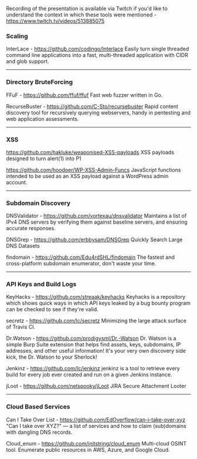 Recording of the presentation is available via Twitch if you'd like to understand the context in which these tools were mentioned - https://www.twitch.tv/videos/513885075

### Scaling

InterLace - https://github.com/codingo/Interlace
Easily turn single threaded command line applications into a fast, multi-threaded application with CIDR and glob support.

-------
### Directory BruteForcing
FFuF - https://github.com/ffuf/ffuf
Fast web fuzzer written in Go.

RecurseBuster - https://github.com/C-Sto/recursebuster
Rapid content discovery tool for recursively querying webservers, handy in pentesting and web application assessments.

-------
### XSS
https://github.com/hakluke/weaponised-XSS-payloads
XSS payloads designed to turn alert(1) into P1

https://github.com/hoodoer/WP-XSS-Admin-Funcs
JavaScript functions intended to be used as an XSS payload against a WordPress admin account.


-------
### Subdomain Discovery
DNSValidator - https://github.com/vortexau/dnsvalidator
Maintains a list of IPv4 DNS servers by verifying them against baseline servers, and ensuring accurate responses.

DNSGrep - https://github.com/erbbysam/DNSGrep
Quickly Search Large DNS Datasets

findomain - https://github.com/Edu4rdSHL/findomain
The fastest and cross-platform subdomain enumerator, don't waste your time.

-------
### API Keys and Build Logs
KeyHacks - https://github.com/streaak/keyhacks
Keyhacks is a repository which shows quick ways in which API keys leaked by a bug bounty program can be checked to see if they're valid.

secretz - https://github.com/lc/secretz
Minimizing the large attack surface of Travis CI.

Dr.Watson - https://github.com/prodigysml/Dr.-Watson
Dr. Watson is a simple Burp Suite extension that helps find assets, keys, subdomains, IP addresses, and other useful information! It's your very own discovery side kick, the Dr. Watson to your Sherlock!

Jenkinz - https://github.com/lc/jenkinz
jenkinz is a tool to retrieve every build for every job ever created and run on a given Jenkins instance.

jLoot - https://github.com/netspooky/jLoot
JIRA Secure Attachment Looter

-------
### Cloud Based Services
Can I Take Over List - https://github.com/EdOverflow/can-i-take-over-xyz
"Can I take over XYZ?" — a list of services and how to claim (sub)domains with dangling DNS records.

Cloud_enum - https://github.com/initstring/cloud_enum
Multi-cloud OSINT tool. Enumerate public resources in AWS, Azure, and Google Cloud.
